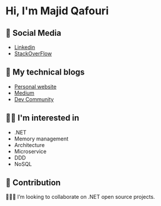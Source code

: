 # Hi, I'm Majid Qafouri 


## 👋 Social Media
- [Linkedin](https://www.linkedin.com/in/majid-qafouri/)
- [StackOverFlow](https://stackoverflow.com/users/5432783/majid-qafouri)


## 📕 My technical blogs 
- [Personal website](http://qafouri.com/)
- [Medium](https://medium.com/@m-qafouri)
- [Dev Community](https://dev.to/majidqafouri)


## 💌😄 I'm interested in 
- .NET
- Memory management
- Architecture
- Microservice
- DDD
- NoSQL


## 👯 Contribution
🚀🔔🌱 I’m looking to collaborate on .NET open source projects.



